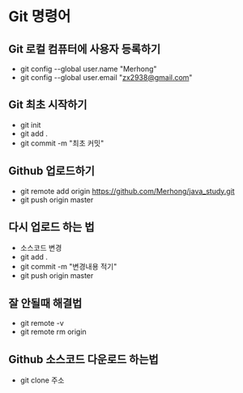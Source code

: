 # Git 명령어

## Git 로컬 컴퓨터에 사용자 등록하기

- git config --global user.name "Merhong"
- git config --global user.email "zx2938@gmail.com"

## Git 최초 시작하기

- git init
- git add .
- git commit -m "최초 커밋"

## Github 업로드하기

- git remote add origin https://github.com/Merhong/java_study.git
- git push origin master

## 다시 업로드 하는 법

- 소스코드 변경
- git add .
- git commit -m "변경내용 적기"
- git push origin master

## 잘 안될때 해결법

- git remote -v
- git remote rm origin

## Github 소스코드 다운로드 하는법

- git clone 주소